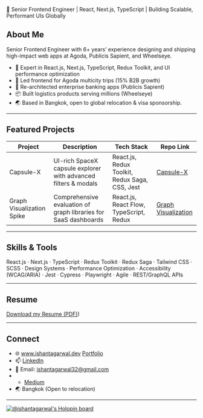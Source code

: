 🚀 Senior Frontend Engineer | React, Next.js, TypeScript | Building Scalable, Performant UIs Globally

## About Me

Senior Frontend Engineer with 6+ years’ experience designing and shipping high-impact web apps at Agoda, Publicis Sapient, and Wheelseye.

- 🔧 Expert in React.js, Next.js, TypeScript, Redux Toolkit, and UI performance optimization
- 🚀 Led frontend for Agoda multicity trips (15% B2B growth)
- 🏦 Re-architected enterprise banking apps (Publicis Sapient)
- 📦 Built logistics products serving millions (Wheelseye)
- 🌏 Based in Bangkok, open to global relocation & visa sponsorship.

---

## Featured Projects

| Project                    | Description                                                        | Tech Stack                                    | Repo Link  |
|----------------------------|--------------------------------------------------------------------|-----------------------------------------------|------------|
| Capsule-X                  | UI-rich SpaceX capsule explorer with advanced filters & modals      | React.js, Redux Toolkit, Redux Saga, CSS, Jest| [Capsule-X](https://github.com/ishantagarwal00/capsule-x)  |
| Graph Visualization Spike  | Comprehensive evaluation of graph libraries for SaaS dashboards     | React.js, React Flow, TypeScript, Redux       | [Graph Visualization](https://github.com/ishantagarwal00/graph-visualisation-spike)  |

---

## Skills & Tools

React.js · Next.js · TypeScript · Redux Toolkit · Redux Saga · Tailwind CSS · SCSS · Design Systems · Performance Optimization · Accessibility (WCAG/ARIA) · Jest · Cypress · Playwright · Agile · REST/GraphQL APIs

---

## Resume
[Download my Resume (PDF)](https://drive.google.com/file/d/1h4mvGuqkGSIPBDR2xQin1vJcnczdx-Cf/view?usp=drive_link))

---

## Connect
- 🌐 www.ishantagarwal.dev [Portfolio](https://www.ishantagarwal.dev)
- 📫 [LinkedIn](https://www.linkedin.com/in/ishant-agarwal/)  
- 📨 Email: ishantagarwal32@gmail.com
- - [Medium](https://medium.com/@ishantagarwal)
- 🌏 Bangkok (Open to relocation)

---

[![@ishantagarwal's Holopin board](https://holopin.io/api/user/board?user=ishantagarwal)](https://holopin.io/@ishantagarwal)

<!--
**ishantagarwal00/ishantagarwal00** is a ✨ _special_ ✨ repository because its `README.md` (this file) appears on your GitHub profile.

Here are some ideas to get you started:

- 🔭 I’m currently working on ...
- 🌱 I’m currently learning ...
- 👯 I’m looking to collaborate on ...
- 🤔 I’m looking for help with ...
- 💬 Ask me about ...
- 📫 How to reach me: ...
- 😄 Pronouns: ...
- ⚡ Fun fact: ...
-->
